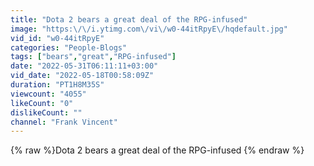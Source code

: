 ```yaml
---
title: "Dota 2 bears a great deal of the RPG-infused"
image: "https:\/\/i.ytimg.com\/vi\/w0-44itRpyE\/hqdefault.jpg"
vid_id: "w0-44itRpyE"
categories: "People-Blogs"
tags: ["bears","great","RPG-infused"]
date: "2022-05-31T06:11:11+03:00"
vid_date: "2022-05-18T00:58:09Z"
duration: "PT1H8M35S"
viewcount: "4055"
likeCount: "0"
dislikeCount: ""
channel: "Frank Vincent"
---
```

{% raw %}Dota 2 bears a great deal of the RPG-infused {% endraw %}
